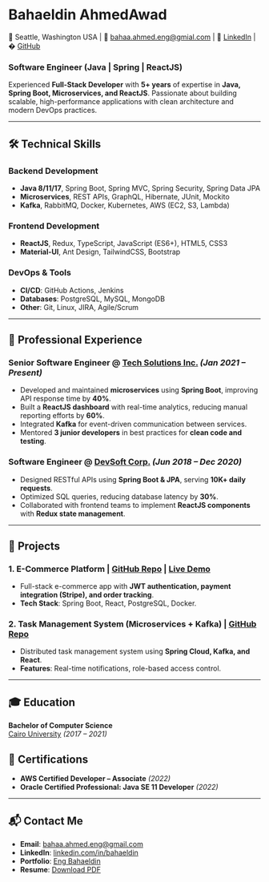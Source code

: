 # Bahaeldin AhmedAwad
📍 Seattle, Washington USA  | 📧 bahaa.ahmed.eng@gmial.com | 🔗 [LinkedIn](https://linkedin.com/in/johndoe) | � [GitHub](https://github.com/eng-bahaa)  

### Software Engineer (Java | Spring | ReactJS)
Experienced **Full-Stack Developer** with **5+ years** of expertise in **Java, Spring Boot, Microservices, and ReactJS**. Passionate about building scalable, high-performance applications with clean architecture and modern DevOps practices.  

---

## **🛠️ Technical Skills**  
### **Backend Development**  
- **Java 8/11/17**, Spring Boot, Spring MVC, Spring Security, Spring Data JPA  
- **Microservices**, REST APIs, GraphQL, Hibernate, JUnit, Mockito  
- **Kafka**, RabbitMQ, Docker, Kubernetes, AWS (EC2, S3, Lambda)  

### **Frontend Development**  
- **ReactJS**, Redux, TypeScript, JavaScript (ES6+), HTML5, CSS3  
- **Material-UI**, Ant Design, TailwindCSS, Bootstrap  

### **DevOps & Tools**  
- **CI/CD**: GitHub Actions, Jenkins  
- **Databases**: PostgreSQL, MySQL, MongoDB  
- **Other**: Git, Linux, JIRA, Agile/Scrum  

---

## **💼 Professional Experience**  
### **Senior Software Engineer** @ [Tech Solutions Inc.](https://techsolutions.com) *(Jan 2021 – Present)*  
- Developed and maintained **microservices** using **Spring Boot**, improving API response time by **40%**.  
- Built a **ReactJS dashboard** with real-time analytics, reducing manual reporting efforts by **60%**.  
- Integrated **Kafka** for event-driven communication between services.  
- Mentored **3 junior developers** in best practices for **clean code and testing**.  

### **Software Engineer** @ [DevSoft Corp.](https://devsoft.com) *(Jun 2018 – Dec 2020)*  
- Designed RESTful APIs using **Spring Boot & JPA**, serving **10K+ daily requests**.  
- Optimized SQL queries, reducing database latency by **30%**.  
- Collaborated with frontend teams to implement **ReactJS components** with **Redux state management**.  

---

## **🚀 Projects**  
### **1. E-Commerce Platform** | [GitHub Repo](https://github.com/johndoe/ecommerce) | [Live Demo](https://ecommerce.johndoe.dev)  
- Full-stack e-commerce app with **JWT authentication, payment integration (Stripe), and order tracking**.  
- **Tech Stack**: Spring Boot, React, PostgreSQL, Docker.  

### **2. Task Management System (Microservices + Kafka)** | [GitHub Repo](https://github.com/johndoe/task-manager)  
- Distributed task management system using **Spring Cloud, Kafka, and React**.  
- **Features**: Real-time notifications, role-based access control.  

---

## **🎓 Education**  
**Bachelor of Computer Science**  
[Cairo University](https://university.tech) *(2017 – 2021)*  

## **📜 Certifications**  
- **AWS Certified Developer – Associate** *(2022)*  
- **Oracle Certified Professional: Java SE 11 Developer** *(2022)*  

---

## **📬 Contact Me**  
- **Email**: [bahaa.ahmed.eng@gmail.com](mailto:bahaa.ahmed.eng@gmail.com.com)  
- **LinkedIn**: [linkedin.com/in/bahaeldin](https://linkedin.com/in/johndoe)  
- **Portfolio**: [Eng Bahaeldin](https://bahaeldin.dev)  
- **Resume**: [Download PDF](https://johndoe.dev/resume.pdf)  
